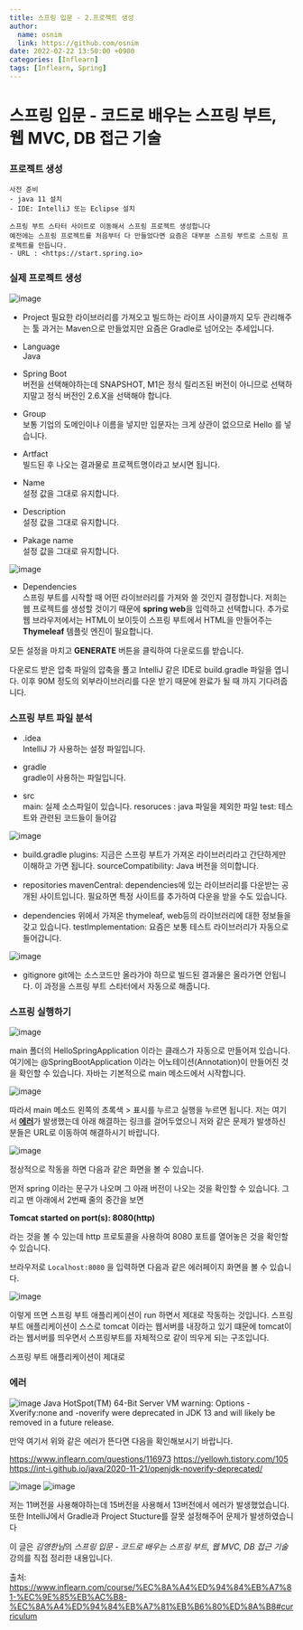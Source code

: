 ```yaml
---
title: 스프링 입문 - 2.프로젝트 생성
author:
  name: osnim
  link: https://github.com/osnim
date: 2022-02-22 13:50:00 +0900
categories: [Inflearn]
tags: [Inflearn, Spring]
---
```


# 스프링 입문 - 코드로 배우는 스프링 부트, 웹 MVC, DB 접근 기술

### 프로젝트 생성

    사전 준비
    - java 11 설치
    - IDE: IntelliJ 또는 Eclipse 설치

    스프링 부트 스타터 사이트로 이동해서 스프링 프로젝트 생성합니다
    예전에는 스프링 프로젝트를 처음부터 다 만들었다면 요즘은 대부분 스프링 부트로 스프링 프로젝트를 만듭니다.
    - URL : <https://start.spring.io>

### 실제 프로젝트 생성

![image](https://user-images.githubusercontent.com/79408217/155076717-e4a1df22-8c74-4ce2-a7bd-d95e3513f90f.png)

- Project
  필요한 라이브러리를 가져오고 빌드하는 라이프 사이클까지 모두 관리해주는 툴 과거는 Maven으로 만들었지만 요즘은 Gradle로 넘어오는 추세입니다.

- Language <br>
  Java

- Spring Boot<br>
  버전을 선택해야하는데 SNAPSHOT, M1은 정식 릴리즈된 버전이 아니므로 선택하지말고 정식 버전인 2.6.X을 선택해야 합니다.

- Group<br>
  보통 기업의 도메인이나 이름을 넣지만 입문자는 크게 상관이 없으므로 Hello 를 넣습니다.

- Artfact<br>
  빌드된 후 나오는 결과물로 프로젝트명이라고 보시면 됩니다.

- Name<br>
  설정 값을 그대로 유지합니다.

- Description<br>
  설정 값을 그대로 유지합니다.

- Pakage name<br>
  설정 값을 그대로 유지합니다.

![image](https://user-images.githubusercontent.com/79408217/155077332-2a16993d-d2e6-4d6e-81ad-ec6ec4f4b1c8.png)

- Dependencies<br>
  스프링 부트를 시작할 때 어떤 라이브러리를 가져와 쓸 것인지 결정합니다.
  저희는 웹 프로젝트를 생성할 것이기 때문에 **spring web**을 입력하고 선택합니다.
  추가로 웹 브라우저에서는 HTML이 보이듯이 스프링 부트에서 HTML을 만들어주는 **Thymeleaf** 템플릿 엔진이 필요합니다.

모든 설정을 마치고 **GENERATE** 버튼을 클릭하여 다운로드를 받습니다.

다운로드 받은 압축 파일의 압축을 풀고 IntelliJ 같은 IDE로 build.gradle 파일을 엽니다. 이후 90M 정도의 외부라이브러리를 다운 받기 때문에 완료가 될 때 까지 기다려줍니다.

### 스프링 부트 파일 분석

- .idea<br>
  IntelliJ 가 사용하는 설정 파일입니다.

- gradle <br>
  gradle이 사용하는 파일입니다.

- src <br>
  main: 실제 소스파일이 있습니다.
  resoruces : java 파일을 제외한 파일
  test: 테스트와 관련된 코드들이 들어감

![image](https://user-images.githubusercontent.com/79408217/155079812-8ad3c4e8-517c-43c4-9c08-f61b970d3387.png)

- build.gradle
  plugins: 지금은 스프링 부트가 가져온 라이브러리라고 간단하게만 이해하고 가면 됩니다.
  sourceCompatibility: Java 버전을 의미합니다.

- repositories
  mavenCentral: dependencies에 있는 라이브러리를 다운받는 공개된 사이트입니다.
  필요하면 특정 사이트를 추가하여 다운을 받을 수도 있습니다.

- dependencies
  위에서 가져온 thymeleaf, web등의 라이브러리에 대한 정보들을 갖고 있습니다.
  testImplementation: 요즘은 보통 테스트 라이브러리가 자동으로 들어갑니다.

![image](https://user-images.githubusercontent.com/79408217/155080722-9a42ec76-803b-4bdc-abba-c61e486db6af.png)

- gitignore
  git에는 소스코드만 올라가야 하므로 빌드된 결과물은 올라가면 안됩니다. 이 과정을 스프링 부트 스타터에서 자동으로 해줍니다.

### 스프링 실행하기

![image](https://user-images.githubusercontent.com/79408217/155081133-5a6264e4-001f-481c-982e-fd599d0bf3b5.png)

main 폴더의 HelloSpringApplication 이라는 클래스가 자동으로 만들어져 있습니다.
여기에는 @SpringBootApplication 이라는 어노테이션(Annotation)이 만들어진 것을 확인할 수 있습니다.
자바는 기본적으로 main 메소드에서 시작합니다.

![image](https://user-images.githubusercontent.com/79408217/155097289-d824f29d-6933-4d62-85ad-016b4c489252.png)

따라서 main 메소드 왼쪽의 초록색 > 표시를 누르고 실행을 누르면 됩니다. 저는 여기서 [**에러**](#에러)가 발생했는데 아래 해결하는 링크를 걸어두었으니 저와 같은 문제가 발생하신 분들은 URL로 이동하여 해결하시기 바랍니다.

![image](https://user-images.githubusercontent.com/79408217/155123688-3860d5e0-fc6c-4d37-b091-ab25c137dc1a.png)

정상적으로 작동을 하면 다음과 같은 화면을 볼 수 있습니다.

먼저 spring 이라는 문구가 나오며 그 아래 버전이 나오는 것을 확인할 수 있습니다.
그리고 맨 아래에서 2번째 줄의 중간을 보면

**Tomcat started on port(s): 8080(http)**

라는 것을 볼 수 있는데 http 프로토콜을 사용하여 8080 포트를 열어놓은 것을 확인할 수 있습니다.

브라우저로 `Localhost:8080` 을 입력하면 다음과 같은 에러페이지 화면을 볼 수 있습니다.

![image](https://user-images.githubusercontent.com/79408217/155124981-cb0e1504-ea7e-4e59-9ce4-83f7a69d5f6b.png)

이렇게 뜨면 스프링 부트 애플리케이션이 run 하면서 제대로 작동하는 것입니다.
스프링 부트 애플리케이션이 스스로 tomcat 이라는 웹서버를 내장하고 있기 떄문에 tomcat이라는 웹서버를 띄우면서 스프링부트를 자체적으로 같이 띄우게 되는 구조입니다.

스프링 부트 애플리케이션이 제대로

### 에러

![image](https://user-images.githubusercontent.com/79408217/155122633-574355cd-538f-4ac3-824f-e7712ae8846f.png)
Java HotSpot(TM) 64-Bit Server VM warning: Options -Xverify:none and -noverify were deprecated in JDK 13 and will likely be removed in a future release.

만약 여기서 위와 같은 에러가 뜬다면 다음을 확인해보시기 바랍니다.

<https://www.inflearn.com/questions/116973>
<https://yellowh.tistory.com/105>
<https://int-i.github.io/java/2020-11-21/openjdk-noverify-deprecated/>

![image](https://user-images.githubusercontent.com/79408217/155123047-c9043311-18e9-4083-868f-2e89e1e070e3.png)
![image](https://user-images.githubusercontent.com/79408217/155123117-0f3d4e1e-39fd-4adb-b2e1-07fd593a759a.png)

저는 11버전을 사용해야하는데 15버전을 사용해서 13버전에서 에러가 발생했었습니다. 또한 IntelliJ에서 Gradle과 Project Stucture를 잘못 설정해주어 문제가 발생하였습니다

이 글은 *김영한님*의 _스프링 입문 - 코드로 배우는 스프링 부트, 웹 MVC, DB 접근 기술_ 강의를 직접 정리한 내용입니다.

출처: <https://www.inflearn.com/course/%EC%8A%A4%ED%94%84%EB%A7%81-%EC%9E%85%EB%AC%B8-%EC%8A%A4%ED%94%84%EB%A7%81%EB%B6%80%ED%8A%B8#curriculum>
